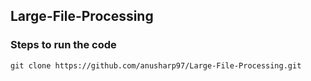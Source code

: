 ## Large-File-Processing
### Steps to run the code
``
git clone https://github.com/anusharp97/Large-File-Processing.git
``
